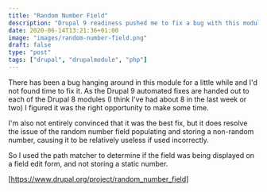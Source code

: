 ```yaml
---
title: "Random Number Field"
description: "Drupal 9 readiness pushed me to fix a bug with this module and move it into a release candidate"
date: 2020-06-14T13:21:36+01:00
image: "images/random-number-field.png"
draft: false
type: "post"
tags: ["drupal", "drupalmodule", "php"]
---
```

There has been a bug hanging around in this module for a little while and I'd not found time to fix it. As the Drupal 9 automated fixes are handed out to each of the Drupal 8 modules (I think I've had about 8 in the last week or two) I figured it was the right opportunity to make some time.

I'm also not entirely convinced that it was the best fix, but it does resolve the issue of the random number field populating and storing a non-random number, causing it to be relatively useless if used incorrectly.

So I used the path matcher to determine if the field was being displayed on a field edit form, and not storing a static number.

[https://www.drupal.org/project/random_number_field]
